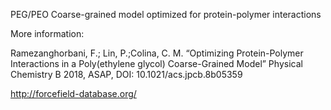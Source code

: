 PEG/PEO Coarse-grained model optimized for protein-polymer interactions

More information:

Ramezanghorbani, F.; Lin, P.;Colina, C. M. “Optimizing Protein-Polymer Interactions in a Poly(ethylene glycol) Coarse-Grained Model” Physical Chemistry B 2018, ASAP, DOI: 10.1021/acs.jpcb.8b05359

http://forcefield-database.org/
